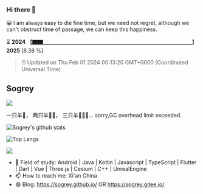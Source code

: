 ### Hi there 👋

😀 I am always easy to die fine time, but we need not regret, although we can't obstruct time of passage, we can keep this happiness. 
 
⏳ **2024** 【▇▇▁▁▁▁▁▁▁▁▁▁▁▁▁▁▁▁▁▁▁▁▁▁▁▁▁▁▁▁】 **2025** [8.38 %] <!-- https://github.com/liununu/liununu -->

> ⏰ Updated on Thu Feb 01 2024 00:13:20 GMT+0000 (Coordinated Universal Time)

## Sogrey

![](https://komarev.com/ghpvc/?username=sogrey&color=a90afb&style=for-the-badge)

一只羊🐑， 两只羊🐑🐑， 三只羊🐑🐑🐑… sorry,GC overhead limit exceeded.

![Sogrey's github stats](https://github-readme-stats.vercel.app/api?username=sogrey&show_icons=true&theme=material-palenight) <!-- https://github.com/anuraghazra/github-readme-stats -->

![Top Langs](https://github-readme-stats.vercel.app/api/top-langs/?username=sogrey&layout=compact)

![](https://github-profile-trophy.vercel.app/?username=sogrey&theme=onedark&row=2&column=4)

- 👯 Field of study: Android | Java | Kotlin | Javascript | TypeScript | Flutter | Dart | Vue | Three.js | Cesium | C++ | UnrealEngine 
- 📫 How to reach me: Xi'an China
- 😄 Blog: https://sogrey.github.io/ OR https://sogrey.gitee.io/ 
